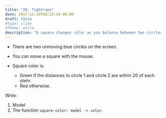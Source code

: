 ```yaml
---
title: "20. Tightrope"
date: 2017-12-19T08:25:54-06:00
draft: false
#type: slide
#theme: white
description: "A square changes color as you balance between two circles."
---
```


* There are two unmoving blue circles on the screen.

* You can move a square with the mouse.

* Square color is:
   
    - Green if the distances to circle 1 and circle 2 are within 20 of each otehr.
    - Red otherwise.
    
Write:

1. Model
2. The function `square-color: model -> color`.

